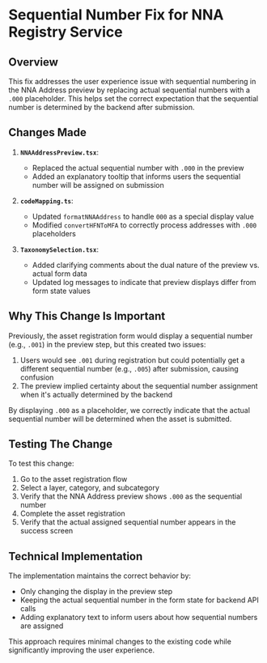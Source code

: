 # Sequential Number Fix for NNA Registry Service

## Overview
This fix addresses the user experience issue with sequential numbering in the NNA Address preview by replacing actual sequential numbers with a `.000` placeholder. This helps set the correct expectation that the sequential number is determined by the backend after submission.

## Changes Made

1. **`NNAAddressPreview.tsx`**:
   - Replaced the actual sequential number with `.000` in the preview
   - Added an explanatory tooltip that informs users the sequential number will be assigned on submission

2. **`codeMapping.ts`**:
   - Updated `formatNNAAddress` to handle `000` as a special display value
   - Modified `convertHFNToMFA` to correctly process addresses with `.000` placeholders

3. **`TaxonomySelection.tsx`**:
   - Added clarifying comments about the dual nature of the preview vs. actual form data
   - Updated log messages to indicate that preview displays differ from form state values

## Why This Change Is Important

Previously, the asset registration form would display a sequential number (e.g., `.001`) in the preview step, but this created two issues:

1. Users would see `.001` during registration but could potentially get a different sequential number (e.g., `.005`) after submission, causing confusion
2. The preview implied certainty about the sequential number assignment when it's actually determined by the backend

By displaying `.000` as a placeholder, we correctly indicate that the actual sequential number will be determined when the asset is submitted.

## Testing The Change

To test this change:
1. Go to the asset registration flow
2. Select a layer, category, and subcategory
3. Verify that the NNA Address preview shows `.000` as the sequential number
4. Complete the asset registration
5. Verify that the actual assigned sequential number appears in the success screen

## Technical Implementation

The implementation maintains the correct behavior by:
- Only changing the display in the preview step
- Keeping the actual sequential number in the form state for backend API calls
- Adding explanatory text to inform users about how sequential numbers are assigned

This approach requires minimal changes to the existing code while significantly improving the user experience.